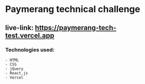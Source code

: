 # Paymerang technical challenge
## live-link:  https://paymerang-tech-test.vercel.app 
### Technologies used:
    - HTML
    - CSS
    - jQuery
    - React.js
    - Vercel
    
